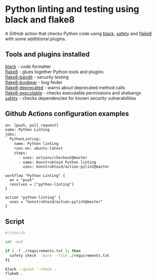 # Python linting and testing using black and flake8

A GitHub action that checks Python code using [black](https://github.com/psf/black),
[safety](https://pypi.org/project/safety/) and [flake8](https://gitlab.com/pycqa/flake8)
with some addtitional plugins.

## Tools and plugins installed

[black](https://github.com/psf/black) - code formatter\
[flake8](https://gitlab.com/pycqa/flake8) - glues together Python tools and plugins\
[flake8-bandit](https://pypi.org/project/flake8-bandit/) - security testing\
[flake8-bugbear](https://pypi.org/project/flake8-bugbear/) - bug finder\
[flake8-deprecated](https://pypi.org/project/flake8-deprecated/) - warns about deprecated method calls\
[flake8-executable](https://pypi.org/project/flake8-executable/) - checks executable permissions and shebangs\
[safety](https://pypi.org/project/safety/) - checks dependencies for known security vulnerabilities

## Github Actions configuration examples

```sh
on: [push, pull_request]
name: Python Linting
jobs:
  PythonLinting:
    name: Python linting
    runs-on: ubuntu-latest
    steps:
      - uses: actions/checkout@master
      - name: Konstruktoid Python linting
        uses: konstruktoid/action-pylint@master
```

```
workflow "Python Linting" {
  on = "push"
  resolves = ["python-linting"]
}

action "python-linting" {
  uses = "konstruktoid/action-pylint@master"
}
```

## Script

```sh
#!/bin/sh

set -euf

if [ -f ./requirements.txt ]; then
  safety check --bare --file ./requirements.txt
fi

black --quiet --check .
flake8 .
```
